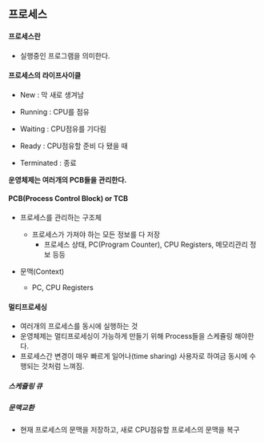 ## 프로세스

#### 프로세스란

* 실행중인 프로그램을 의미한다.

#### 프로세스의 라이프사이클

* New : 막 새로 생겨남

* Running : CPU를 점유

* Waiting : CPU점유를 기다림

* Ready : CPU점유할 준비 다 됐을 때

* Terminated : 종료



**운영체제는 여러개의 PCB들을 관리한다.**

#### PCB(Process Control Block) or TCB

* 프로세스를 관리하는 구조체
  * 프로세스가 가져야 하는 모든 정보를 다 저장
    * 프로세스 상태, PC(Program Counter), CPU Registers, 메모리관리 정보 등등

* 문맥(Context)
  * PC, CPU Registers



#### 멀티프로세싱

* 여러개의 프로세스를 동시에 실행하는 것
* 운영체제는 멀티프로세싱이 가능하게 만들기 위해 Process들을 스케쥴링 해야한다.
* 프로세스간 변경이 매우 빠르게 일어나(time sharing) 사용자로 하여금 동시에 수행되는 것처럼 느껴짐.

##### 스케쥴링 큐

##### 문맥교환

* 현재 프로세스의 문맥을 저장하고, 새로 CPU점유할 프로세스의 문맥을 복구

